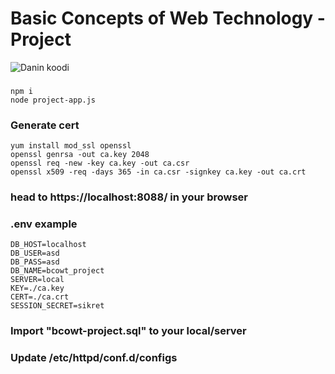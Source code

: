 # Basic Concepts of Web Technology - Project
![Danin koodi](https://i.imgur.com/4kyBaWv.jpg)
###
```
npm i
node project-app.js
```
### Generate cert
```
yum install mod_ssl openssl
openssl genrsa -out ca.key 2048
openssl req -new -key ca.key -out ca.csr
openssl x509 -req -days 365 -in ca.csr -signkey ca.key -out ca.crt

```
### head to https://localhost:8088/ in your browser
### .env example
```
DB_HOST=localhost
DB_USER=asd
DB_PASS=asd
DB_NAME=bcowt_project
SERVER=local
KEY=./ca.key
CERT=./ca.crt
SESSION_SECRET=sikret
```
### Import "bcowt-project.sql" to your local/server
### Update /etc/httpd/conf.d/configs
